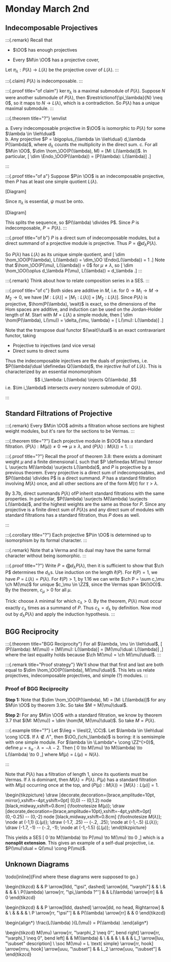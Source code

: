# Monday March 2nd

## Indecomposable Projectives

:::{.remark}
Recall that

- $\OO$ has enough projectives
 
- Every $M\in \OO$ has a projective cover,

Let $\pi_\lambda: P(\lambda) \to L(\lambda)$ be the projective cover of $L(\lambda)$.
:::

:::{.claim}
$P(\lambda)$ is indecomposable.
:::

:::{.proof title="of claim"}
$\ker \pi_\lambda$ is a maximal submodule of $P(\lambda)$.
Suppose $N$ were another submodule of $P(\lambda)$, then $\restrictionof{\pi_\lambda}{N} \neq 0$, so it maps to $N \to L(\lambda)$, which is a contradiction.
So $P(\lambda)$ has a *unique* maximal submodule.
:::

:::{.theorem title="?"}
\envlist

a. Every indecomposable projective in $\OO$ is isomorphic to $P(\lambda)$ for some $\lambda \in \lieh\dual$  
b. Any projective $P = \bigoplus_{\lambda \in \lieh\dual} d_\lambda P(\lambda)$, where $d_\lambda$ counts the multiplicity in the direct sum.
c. For all $M\in \OO$, $\dim \hom_\OO(P(\lambda), M) = [M: L(\lambda)]$. In particular, 
\[
\dim \Endo_\OO(P(\lambda)) = [P(\lambda): L(\lambda)]
.\]

:::

:::{.proof title="of a"}
Suppose $P\in \OO$ is an indecomposable projective, then $P$ has at least one simple quotient $L(\lambda)$.

[Diagram]

Since $\pi_\lambda$ is essential, $\psi$ must be onto.

[Diagram]

This splits the sequence, so $P(\lambda) \divides P$.
Since $P$ is indecomposable, $P = P(\lambda)$.
:::

:::{.proof title="of b"}
$P$ is a direct sum of indecomposable modules, but a direct summand of a projective module is projective.
Thus $P = \bigoplus d_\lambda P(\lambda)$.

So $P(\lambda)$ has $L(\lambda)$ as its unique simple quotient, and 
\[
\dim \hom_\OO(P(\lambda), L(\lambda)) = \dim_\OO \Endo(L(\lambda)) = 1
.\]
Note that $\hom_\OO(P(\mu), L(\lambda)) = 0$ for $\mu \neq \lambda$, so 
\[
\dim \hom_\OO(\oplus d_\lambda P(\mu), L(\lambda)) = d_\lambda
.\]
:::

:::{.remark}
Think about how to relate composition series in a SES.
:::

:::{.proof title="of c"}
Both sides are additive in $M$, i.e. for $0 \to M_1 \to M \to M_2 \to 0$, we have $[M: L(\lambda)] = [M_1: L(\lambda)] + [M_2: L(\lambda)]$.
Since $P(\lambda)$ is projective, $\hom(P(\lambda), \wait)$ is exact, so the dimensions of the Hom spaces are additive, and induction can be used on the Jordan-Holder length of $M$.
Start with $M = L(\lambda)$ a simple module, then 
\[
\dim \hom(P(\lambda), L(\mu)) =  \delta_{\mu, \lambda} = [ L(\mu): L(\lambda)]
.\]


Note that the transpose dual functor $(\wait)\dual$ is an exact contravariant functor, taking 

- Projective to injectives (and vice versa)
- Direct sums to direct sums

Thus the indecomposable injectives are the duals of projectives, i.e. $P(\lambda)\dual \definedas Q(\lambda)$, the *injective hull* of $L(\lambda)$.
This is characterized by an essential monomorphism 
$$
i_\lambda: L(\lambda) \injects Q(\lambda)
,$$
i.e. $\im i_\lambda$ intersects *every* nonzero submodule of $Q(\lambda)$.

:::

## Standard Filtrations of Projective

:::{.remark}
Every $M\in \OO$ admits a filtration whose sections are highest weight modules, but it's rare for the sections to be Vermas.
:::

:::{.theorem title="?"}
Each projective module in $\OO$ has a standard filtration.
$(P(\lambda): M(\mu)) \neq 0 \implies \mu \geq \lambda$, and $(P(\lambda): M(\lambda)) = 1$.
:::

:::{.proof title="?"}
Recall the proof of theorem 3.8: there exists a dominant weight $\mu$ and a finite dimensional $L$ such that $P \definedas M(\mu) \tensor L \surjects M(\lambda) \surjects L(\lambda)$, and $P$ is projective by a previous theorem.
Every projective is a direct sum of indecomposables, and $P(\lambda) \divides P$ is a direct summand.
$P$ has a standard filtration involving $M(\lambda)$ once, and all other sections are of the form $M(\tau)$ for $\tau > \lambda$.

By 3.7b, direct summands $P(\lambda)$ of$P$ inherit standard filtrations with the same properties.
In particular, $P(\lambda) \surjects M(\lambda) \surjects L(\lambda)$, and the highest weights are the same as those for $P$.
Since any projective is a finite direct sum of $P(\lambda)$s and any direct sum of modules with standard filtrations has a standard filtration, thus $P$ does as well.

:::

:::{.corollary title="?"}
Each projective $P\in \OO$ is determined up to isomorphism by its formal character.
:::

:::{.remark}
Note that a Verma and its dual may have the same formal character without being isomorphic.
:::

:::{.proof title="?"}
Write $P = \bigoplus d_\lambda P(\lambda)$, then it is sufficient to show that $\ch P$ determines the $d_\lambda$s.
Use induction on the length $\ell(P)$.
For $\ell(P) = 1$, we have $P = L(\lambda) = P(\lambda)$.
For $\ell(P) > 1$, by 1.16 we can write $\ch P =  \sum c_\mu \ch M(\mu)$ for unique $c_\mu \in \ZZ$, since the Vermas span $K(\OO)$.
By the theorem, $c_\mu > 0$ for all $\mu$.

Trick: choose $\lambda$ minimal for which $c_\lambda > 0$.
By the theorem, $P(\lambda)$ must occur exactly $c_\lambda$ times as a summand of $P$.
Thus $c_\lambda = d_\lambda$ by definition.
Now mod out by $d_\lambda P(\lambda)$ and apply the induction hypothesis.
:::

## BGG Reciprocity


:::{.theorem title="BGG Reciprocity"}
For all $\lambda, \mu \in \lieh\dual$, 
\[
(P(\lambda): M(\mu)) = [M(\mu): L(\lambda)] = [M(\mu)\dual: L(\lambda)]
,\]
where the last equality holds because $\ch M(\mu) = \ch M(\mu)\dual$.
:::


:::{.remark title="Proof strategy"}
We'll show that that first and last are both equal to $\dim \hom_\OO(P(\lambda), M(\mu)\dual)$.
This lets us relate projectives, indecomposable projectives, and simple (?) modules.
:::


### Proof of BGG Reciprocity

**Step 1:**
Note that $\dim \hom_\OO(P(\lambda), M) = [M: L(\lambda)]$ for any $M\in \OO$ by theorem 3.9c.
So take $M =  M(\mu)\dual$.

**Step 2:**
For any $M\in \OO$ with a standard filtration, we know by theorem 3.7 that $(M: M(\mu)) = \dim \hom(M, M(\mu)\dual)$.
So take $M = P(\lambda)$.


:::{.example title="?"}
Let $\lieg = \liesl(2, \CC)$.
Let $\lambda \in \lieh\dual \cong \CC$.
If $\lambda \not\in \Lambda^+$, then $\OO_{\chi_\lambda}$ is boring: it is semisimple with one simple module.
For $\lambda \in \Lambda^+ \cong \ZZ^{>0}$, define $\mu = s_\alpha \cdot \lambda = -\lambda - 2$.
Then 
\[
0 \to M(\mu) \to M(\lambda) \to L(\lambda) \to 0
,\]
where $M(\mu) = L(\mu) = N(\lambda)$.

:::



Note that $P(\lambda)$ has a filtration of length 1, since its quotients must be Vermas.
If $\lambda$ is dominant, then $M(\lambda) = P(\lambda)$.
$P(\mu)$ has a standard filtration with $M(\mu)$ occurring once at the top, and $(P(\mu) : M(\lambda)) =  [M(\lambda): L(\mu)] = 1$.

\begin{tikzpicture}
\draw [decorate,decoration={brace,amplitude=10pt, mirror},xshift=-4pt,yshift=0pt] (0,0) -- (0,1.2) node [black,midway,xshift=0.8cm] {\footnotesize $M(\mu)$};
\draw [decorate,decoration={brace,amplitude=10pt},xshift=-4pt,yshift=0pt] (0,-0.25) -- (0,-2) node [black,midway,xshift=0.8cm] {\footnotesize $M(\lambda)$};
\node at (-1,1) {$L(\mu)$};
\draw (-1.7, .25) -- (-.2, .25);
\node at (-1,-.5) {$L(\lambda)$};
\draw (-1.7, -1) -- (-.2, -1);
\node at (-1,-1.5) {$L(\mu)$};
\end{tikzpicture}

This yields a SES 
\[
0 \to M(\lambda) \to P(\mu) \to M(\mu) \to 0
,\] 
which is a **nonsplit extension**.
This gives an example of a self-dual projective, i.e. $P(\mu)\dual = Q(\mu) \cong P(\mu)$.

## Unknown Diagrams

\todo[inline]{Find where these diagrams were supposed to go.}

\begin{tikzcd}
&  & P \arrow[lldd, "\psi", dashed] \arrow[dd, "\varphi"] &  &   \\
&  &                                                      &  &   \\
P(\lambda) \arrow[rr, "\pi_\lambda ?"'] &  & L(\lambda) \arrow[rr]                                &  & 0
\end{tikzcd}

\begin{tikzcd}
&  & P \arrow[lldd, dashed] \arrow[dd, no head, Rightarrow] &  &   \\
&  &                                                        &  &   \\
P \arrow[rr, "\psi"'] &  & P(\lambda) \arrow[rr]                                  &  & 0
\end{tikzcd}

\begin{align*}
\frac{L(\lambda)  }{L(\mu)} = P(\lambda)
.\end{align*}


\begin{tikzcd}
M(\mu) \arrow[rr, "\varphi_2 \neq 0"', bend right] \arrow[rr, "\varphi_1 \neq 0", bend left]                                &  & M(\lambda)                             &                                        \\
&  &                                        &                                        \\
&  &                                        & L_1 \arrow[luu, "\subset" description] \\
\soc M(\mu) = L  \text{ simple}  \arrow[rr, hook] \arrow[rrru, hook] \arrow[uuu, "\subset"] &  & L_2 \arrow[uuu, "\subset"] &                                       
\end{tikzcd}


